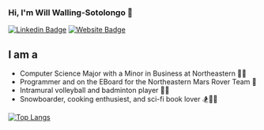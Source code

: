 ### Hi, I'm Will Walling-Sotolongo 👋


[![Linkedin Badge](https://img.shields.io/badge/-LinkedIn-0e76a8?style=flat-square&logo=Linkedin&logoColor=white)](https://www.linkedin.com/in/will-ws/)
[![Website Badge](https://img.shields.io/badge/Website-3b5998?style=flat-square&logo=google-chrome&logoColor=white)](https://alearningcurve.github.io/me/)

## I am a
- Computer Science Major with a Minor in Business at Northeastern 🧑‍💻
- Programmer and on the EBoard for the Northeastern Mars Rover Team 🤖
- Intramural volleyball and badminton player 🏐🏸
- Snowboarder, cooking enthusiest, and sci-fi book lover 🏂🍳📖

[![Top Langs](https://github-readme-stats.vercel.app/api/top-langs/?username=alearningcurve&layout=compact&hide=php)](https://github.com/anuraghazra/github-readme-stats)
